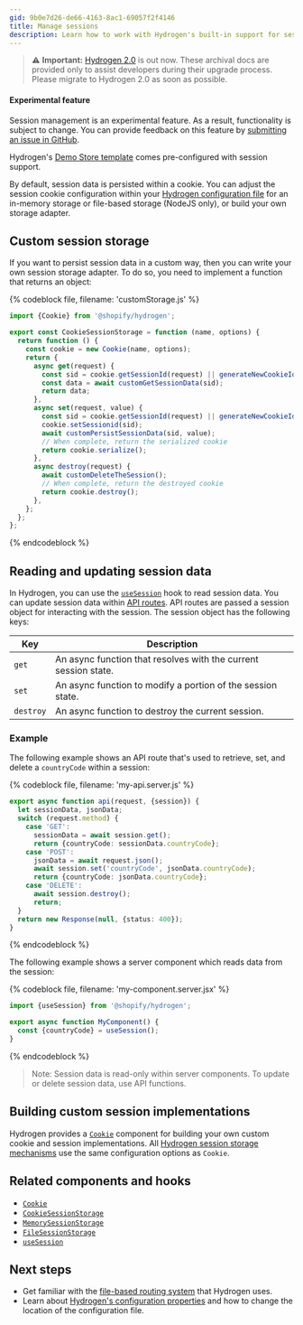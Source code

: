 ```yaml
---
gid: 9b0e7d26-de66-4163-8ac1-69057f2f4146
title: Manage sessions
description: Learn how to work with Hydrogen's built-in support for session management.
---
```


> ⚠️ **Important:** [Hydrogen 2.0](https://hydrogen.shopify.dev) is out now. These archival docs are provided only to assist developers during their upgrade process. Please migrate to Hydrogen 2.0 as soon as possible.


<aside class="note beta">
<h4>Experimental feature</h4>

<p>Session management is an experimental feature. As a result, functionality is subject to change. You can provide feedback on this feature by <a href="https://github.com/Shopify/hydrogen/issues">submitting an issue in GitHub</a>.</p>

</aside>

Hydrogen's [Demo Store template](/custom-storefronts/hydrogen/getting-started/templates) comes pre-configured with session support.

By default, session data is persisted within a cookie. You can adjust the session cookie configuration within your [Hydrogen configuration file](/custom-storefronts/hydrogen/configuration#session) for an in-memory storage or file-based storage (NodeJS only), or build your own storage adapter.

## Custom session storage

If you want to persist session data in a custom way, then you can write your own session storage adapter. To do so, you need to implement a function that returns an object:

{% codeblock file, filename: 'customStorage.js' %}

```ts
import {Cookie} from '@shopify/hydrogen';

export const CookieSessionStorage = function (name, options) {
  return function () {
    const cookie = new Cookie(name, options);
    return {
      async get(request) {
        const sid = cookie.getSessionId(request) || generateNewCookieId();
        const data = await customGetSessionData(sid);
        return data;
      },
      async set(request, value) {
        const sid = cookie.getSessionId(request) || generateNewCookieId();
        cookie.setSessionid(sid);
        await customPersistSessionData(sid, value);
        // When complete, return the serialized cookie
        return cookie.serialize();
      },
      async destroy(request) {
        await customDeleteTheSession();
        // When complete, return the destroyed cookie
        return cookie.destroy();
      },
    };
  };
};
```

{% endcodeblock %}

## Reading and updating session data

In Hydrogen, you can use the [`useSession`](/api/hydrogen/hooks/framework/usesession) hook to read session data. You can update session data within [API routes](/custom-storefronts/hydrogen/routing#api-routes). API routes are passed a session object for interacting with the session. The session object has the following keys:

| Key       | Description                                                     |
| --------- | --------------------------------------------------------------- |
| `get`     | An async function that resolves with the current session state. |
| `set`     | An async function to modify a portion of the session state.     |
| `destroy` | An async function to destroy the current session.               |

### Example

The following example shows an API route that's used to retrieve, set, and delete a `countryCode` within a session:

{% codeblock file, filename: 'my-api.server.js' %}

```ts
export async function api(request, {session}) {
  let sessionData, jsonData;
  switch (request.method) {
    case 'GET':
      sessionData = await session.get();
      return {countryCode: sessionData.countryCode};
    case 'POST':
      jsonData = await request.json();
      await session.set('countryCode', jsonData.countryCode);
      return {countryCode: jsonData.countryCode};
    case 'DELETE':
      await session.destroy();
      return;
  }
  return new Response(null, {status: 400});
}
```

{% endcodeblock %}

The following example shows a server component which reads data from the session:

{% codeblock file, filename: 'my-component.server.jsx' %}

```ts
import {useSession} from '@shopify/hydrogen';

export async function MyComponent() {
  const {countryCode} = useSession();
}
```

{% endcodeblock %}

> Note:
> Session data is read-only within server components. To update or delete session data, use API functions.

## Building custom session implementations

Hydrogen provides a [`Cookie`](/api/hydrogen/components/framework/cookie) component for building your own custom cookie and session implementations. All [Hydrogen session storage mechanisms](/custom-storefronts/hydrogen/sessions#types-of-session-storage) use the same configuration options as `Cookie`.

## Related components and hooks

- [`Cookie`](/api/hydrogen/components/framework/cookie)
- [`CookieSessionStorage`](/api/hydrogen/components/framework/cookiesessionstorage)
- [`MemorySessionStorage`](/api/hydrogen/components/framework/memorysessionstorage)
- [`FileSessionStorage`](/api/hydrogen/components/framework/filesessionstorage)
- [`useSession`](/api/hydrogen/hooks/framework/usesession)

## Next steps

- Get familiar with the [file-based routing system](/custom-storefronts/hydrogen/routing) that Hydrogen uses.
- Learn about [Hydrogen's configuration properties](/custom-storefronts/hydrogen/configuration) and how to change the location of the configuration file.
